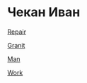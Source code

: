  # Чекан  Иван 

 [Repair](https://ivanchekan.github.io/repair/)
 
 [Granit](https://ivanchekan.github.io/GRANIT/)
 
 [Man](https://ivanchekan.github.io/MAN/)
 
 [Work](https://ivanchekan.github.io/work/)
 
 
